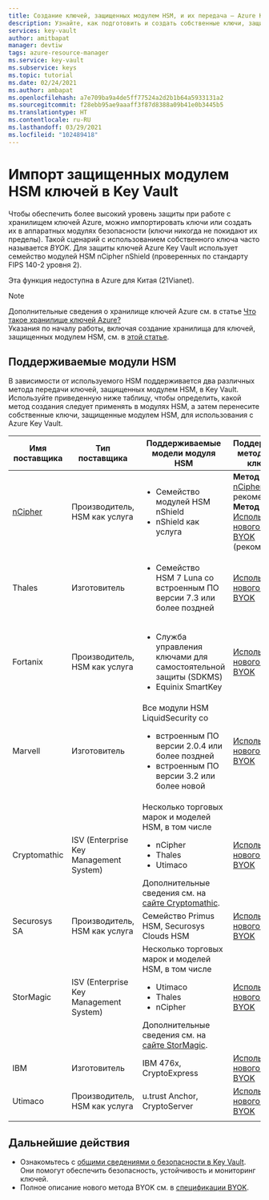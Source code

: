 ```yaml
---
title: Создание ключей, защищенных модулем HSM, и их передача — Azure Key Vault
description: Узнайте, как подготовить и создать собственные ключи, защищенные модулем HSM, а затем передать их в Azure Key Vault. Также известные как собственные ключи или BYOK.
services: key-vault
author: amitbapat
manager: devtiw
tags: azure-resource-manager
ms.service: key-vault
ms.subservice: keys
ms.topic: tutorial
ms.date: 02/24/2021
ms.author: ambapat
ms.openlocfilehash: a7e709ba9a4de5ff77524a2d2b1b64a5933131a2
ms.sourcegitcommit: f28ebb95ae9aaaff3f87d8388a09b41e0b3445b5
ms.translationtype: HT
ms.contentlocale: ru-RU
ms.lasthandoff: 03/29/2021
ms.locfileid: "102489418"
---
```

# <a name="import-hsm-protected-keys-to-key-vault"></a>Импорт защищенных модулем HSM ключей в Key Vault

Чтобы обеспечить более высокий уровень защиты при работе с хранилищем ключей Azure, можно импортировать ключи или создать их в аппаратных модулях безопасности (ключи никогда не покидают их пределы). Такой сценарий с использованием собственного ключа часто называется *BYOK*. Для защиты ключей Azure Key Vault использует семейство модулей HSM nCipher nShield (проверенных по стандарту FIPS 140-2 уровня 2).

Эта функция недоступна в Azure для Китая (21Vianet).

> [!NOTE]
> Дополнительные сведения о хранилище ключей Azure см. в статье [Что такое хранилище ключей Azure?](../general/overview.md)  
> Указания по началу работы, включая создание хранилища для ключей, защищенных модулем HSM, см. в [этой статье](../general/overview.md).

## <a name="supported-hsms"></a>Поддерживаемые модули HSM

В зависимости от используемого HSM поддерживается два различных метода передачи ключей, защищенных модулем HSM, в Key Vault. Используйте приведенную ниже таблицу, чтобы определить, какой метод создания следует применять в модулях HSM, а затем перенесите собственные ключи, защищенные модулем HSM, для использования с Azure Key Vault. 

|Имя поставщика|Тип поставщика|Поддерживаемые модели модуля HSM|Поддерживаемый метод переноса ключа HSM|
|---|---|---|---|
|[nCipher](https://www.ncipher.com/products/key-management/cloud-microsoft-azure)|Производитель,<br/>HSM как услуга|<ul><li>Семейство модулей HSM nShield</li><li>nShield как услуга</ul>|**Метод 1.** [BYOK с nCipher](hsm-protected-keys-ncipher.md) (не рекомендуется)<br/>**Метод 2.** [Использование нового метода BYOK](hsm-protected-keys-byok.md) (рекомендуется)|
|Thales|Изготовитель|<ul><li>Семейство HSM 7 Luna со встроенным ПО версии 7.3 или более поздней</li></ul>| [Использование нового метода BYOK](hsm-protected-keys-byok.md)|
|Fortanix|Производитель,<br/>HSM как услуга|<ul><li>Служба управления ключами для самостоятельной защиты (SDKMS)</li><li>Equinix SmartKey</li></ul>|[Использование нового метода BYOK](hsm-protected-keys-byok.md)|
|Marvell|Изготовитель|Все модули HSM LiquidSecurity со<ul><li>встроенным ПО версии 2.0.4 или более поздней</li><li>встроенным ПО версии 3.2 или более новой</li></ul>|[Использование нового метода BYOK](hsm-protected-keys-byok.md)|
|Cryptomathic|ISV (Enterprise Key Management System)|Несколько торговых марок и моделей HSM, в том числе<ul><li>nCipher</li><li>Thales</li><li>Utimaco</li></ul>Дополнительные сведения см. на [сайте Cryptomathic](https://www.cryptomathic.com/azurebyok).|[Использование нового метода BYOK](hsm-protected-keys-byok.md)|
|Securosys SA|Производитель,<br/>HSM как услуга|Семейство Primus HSM, Securosys Clouds HSM|[Использование нового метода BYOK](hsm-protected-keys-byok.md)|
|StorMagic|ISV (Enterprise Key Management System)|Несколько торговых марок и моделей HSM, в том числе<ul><li>Utimaco</li><li>Thales</li><li>nCipher</li></ul>Дополнительные сведения см. на [сайте StorMagic](https://stormagic.com/doc/svkms/Content/Integrations/Azure_KeyVault_BYOK.htm).|[Использование нового метода BYOK](hsm-protected-keys-byok.md)|
|IBM|Изготовитель|IBM 476x, CryptoExpress|[Использование нового метода BYOK](hsm-protected-keys-byok.md)|
|Utimaco|Производитель,<br/>HSM как услуга|u.trust Anchor, CryptoServer|[Использование нового метода BYOK](hsm-protected-keys-byok.md)|
|||||

## <a name="next-steps"></a>Дальнейшие действия

* Ознакомьтесь с [общими сведениями о безопасности в Key Vault](../general/security-overview.md). Они помогут обеспечить безопасность, устойчивость и мониторинг ключей.
* Полное описание нового метода BYOK см. в [спецификации BYOK](./byok-specification.md).